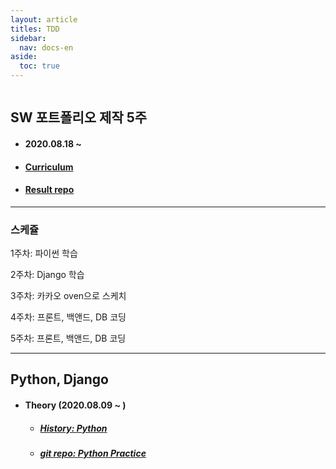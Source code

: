 ```yaml
---
layout: article
titles: TDD
sidebar:
  nav: docs-en
aside:
  toc: true
---
```


<img class="image image--xl" src=""/>

## SW 포트폴리오 제작 5주
+ #### 2020.08.18 ~

+ #### [Curriculum](https://comento.kr/edu/learn/ITSW/%EC%9B%B9%EA%B0%9C%EB%B0%9C-G504)

+ #### [Result repo](https://github.com/dongsub-joung/Radio_Web)



---

### 스케쥴

1주차: 파이썬 학습

2주차: Django 학습

3주차: 카카오 oven으로 스케치

4주차: 프론트, 백앤드, DB 코딩

5주차: 프론트, 백앤드, DB 코딩
  

---

## Python, Django

+ #### Theory (2020.08.09 ~ )

  + ##### [History: Python](https://dongsub-joung.github.io/archive.html?tag=python)

  + ##### [git repo: Python Practice](https://github.com/dongsub-joung/python_basic)

